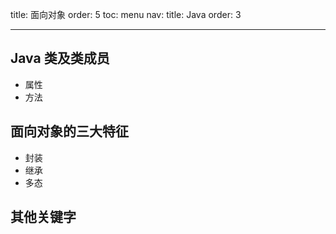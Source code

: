 title: 面向对象
order: 5
toc: menu
nav:
title: Java
order: 3

---

## Java 类及类成员

- 属性
- 方法

## 面向对象的三大特征

- 封装
- 继承
- 多态

## 其他关键字
